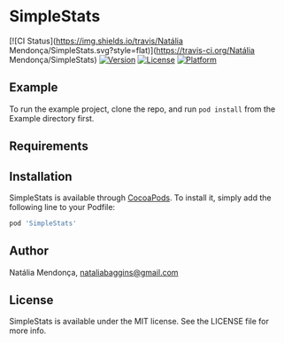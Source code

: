 # SimpleStats

[![CI Status](https://img.shields.io/travis/Natália Mendonça/SimpleStats.svg?style=flat)](https://travis-ci.org/Natália Mendonça/SimpleStats)
[![Version](https://img.shields.io/cocoapods/v/SimpleStats.svg?style=flat)](https://cocoapods.org/pods/SimpleStats)
[![License](https://img.shields.io/cocoapods/l/SimpleStats.svg?style=flat)](https://cocoapods.org/pods/SimpleStats)
[![Platform](https://img.shields.io/cocoapods/p/SimpleStats.svg?style=flat)](https://cocoapods.org/pods/SimpleStats)

## Example

To run the example project, clone the repo, and run `pod install` from the Example directory first.

## Requirements

## Installation

SimpleStats is available through [CocoaPods](https://cocoapods.org). To install
it, simply add the following line to your Podfile:

```ruby
pod 'SimpleStats'
```

## Author

Natália Mendonça, nataliabaggins@gmail.com

## License

SimpleStats is available under the MIT license. See the LICENSE file for more info.
